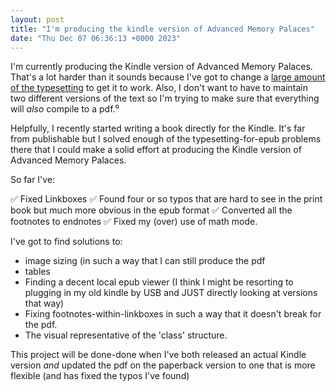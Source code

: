 ```yaml
---
layout: post
title: "I'm producing the kindle version of Advanced Memory Palaces"
date: "Thu Dec 07 06:36:13 +0000 2023"
---
```


I'm currently producing the Kindle version of Advanced Memory Palaces.   That's a lot harder than it sounds because I've got to change a [large amount of the typesetting](https://joereddington.com/2023/09/18/problems-with-typesetting-latex-to-pub.html) to get it to work. Also, I don't want to have to maintain two different versions of the text so I'm trying to make sure that everything will _also_ compile to a pdf.⁰

Helpfully, I recently started writing a book directly for the Kindle. It's far from publishable but I solved enough of the typesetting-for-epub problems there that I could make a solid effort at producing the Kindle version of Advanced Memory Palaces. 

So far I've: 

✅ Fixed Linkboxes
✅ Found four or so typos that are hard to see in the print book but much more obvious in the epub format
✅ Converted all the footnotes to endnotes
✅ Fixed my (over) use of math mode.  

I've got to find solutions to: 
* image sizing (in such a way that I can still produce the pdf 
* tables  
* Finding a decent local epub viewer (I think I might be resorting to plugging in my old kindle by USB and JUST directly looking at versions that way) 
* Fixing footnotes-within-linkboxes in such a way that it doesn't break for the pdf. 
* The visual representative of the 'class' structure. 

This project will be done-done when I've both released an actual Kindle version _and_ updated the pdf on the paperback version to one that is more flexible (and has fixed the typos I've found) 

